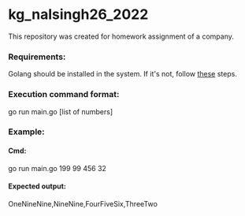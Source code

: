 # kg_nalsingh26_2022
This repository was created for homework assignment of a company.
### Requirements:
Golang should be installed in the system. If it's not, follow <a href="https://golang.org/doc/install" target="_blank">these</a> steps.
### Execution command format:
go run main.go [list of numbers]
### Example:
#### Cmd:
go run main.go 199 99 456 32

#### Expected output:
OneNineNine,NineNine,FourFiveSix,ThreeTwo
